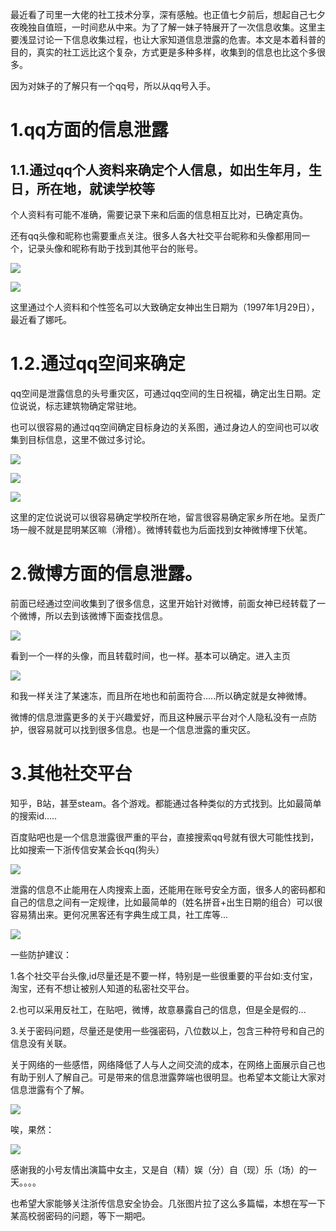 最近看了司里一大佬的社工技术分享，深有感触。也正值七夕前后，想起自己七夕夜晚独自值班，一时间悲从中来。为了了解一妹子特展开了一次信息收集。这里主要浅显讨论一下信息收集过程，也让大家知道信息泄露的危害。本文是本着科普的目的，真实的社工远比这个复杂，方式更是多种多样，收集到的信息也比这个多很多。

因为对妹子的了解只有一个qq号，所以从qq号入手。

# 1.qq方面的信息泄露

## 1.1.通过qq个人资料来确定个人信息，如出生年月，生日，所在地，就读学校等

个人资料有可能不准确，需要记录下来和后面的信息相互比对，已确定真伪。

还有qq头像和昵称也需要重点关注。很多人各大社交平台昵称和头像都用同一个，记录头像和昵称有助于找到其他平台的账号。

![](images/127BC5ACB0F544529A1B472D2BC15E92QQ图片20190811122643.jpg)



![](images/BAB5A93784734FEBB8D46A092E3F70BAQQ图片20190811122706.jpg)

这里通过个人资料和个性签名可以大致确定女神出生日期为（1997年1月29日），最近看了娜吒。

# 1.2.通过qq空间来确定

qq空间是泄露信息的头号重灾区，可通过qq空间的生日祝福，确定出生日期。定位说说，标志建筑物确定常驻地。

也可以很容易的通过qq空间确定目标身边的关系图，通过身边人的空间也可以收集到目标信息，这里不做过多讨论。

![](images/D783205AAA624748B608E1FC5C029CF9QQ图片20190811122711.jpg)



![](images/569AE76F31984FEAAAD88CF860E44E40QQ图片20190811122720.jpg)



![](images/68C365184B6640A3859B8102C0930D84QQ图片20190811125648.jpg)

这里的定位说说可以很容易确定学校所在地，留言很容易确定家乡所在地。呈贡广场一艘不就是昆明某区嘛（滑稽）。微博转载也为后面找到女神微博埋下伏笔。



# 2.微博方面的信息泄露。

前面已经通过空间收集到了很多信息，这里开始针对微博，前面女神已经转载了一个微博，所以去到该微博下面查找信息。

![](images/FCDE8F1192C94B458B55BD3584B815B02019-08-11_125615.png)

看到一个一样的头像，而且转载时间，也一样。基本可以确定。进入主页

![](images/522DD582A5F94387B6B67F653D0CAE152019-08-11_130247.png)

和我一样关注了某速冻，而且所在地也和前面符合.....所以确定就是女神微博。

微博的信息泄露更多的关于兴趣爱好，而且这种展示平台对个人隐私没有一点防护，很容易就可以找到很多信息。也是一个信息泄露的重灾区。



# 3.其他社交平台

知乎，B站，甚至steam。各个游戏。都能通过各种类似的方式找到。比如最简单的搜索id.....

百度贴吧也是一个信息泄露很严重的平台，直接搜索qq号就有很大可能性找到，比如搜索一下浙传信安某会长qq(狗头）

![](images/8212388568B84AC78D88D758A20EA2C42019-08-11_132006.png)



泄露的信息不止能用在人肉搜索上面，还能用在账号安全方面，很多人的密码都和自己的信息之间有一定规律，比如最简单的（姓名拼音+出生日期的组合）可以很容易猜出来。更何况黑客还有字典生成工具，社工库等...

![](images/5856C8A54E984B908CEEF7EF62E0DA452019-08-11_132731.png)



一些防护建议：

1.各个社交平台头像,id尽量还是不要一样，特别是一些很重要的平台如:支付宝，淘宝，还有不想让被别人知道的私密社交平台。

2.也可以采用反社工，在贴吧，微博，故意暴露自己的信息，但是全是假的...

3.关于密码问题，尽量还是使用一些强密码，八位数以上，包含三种符号和自己的信息没有关联。





关于网络的一些感悟，网络降低了人与人之间交流的成本，在网络上面展示自己也有助于别人了解自己。可是带来的信息泄露弊端也很明显。也希望本文能让大家对信息泄露有个了解。





![](images/FCE60F01CCE048F28B3478E600A35031QQ图片20190811133932.jpg)



唉，果然：

![](images/3F5BD309DBB2479683C831D727D79B6EQQ图片20190811134143.jpg)





感谢我的小号友情出演篇中女主，又是自（精）娱（分）自（现）乐（场）的一天。。。。

也希望大家能够关注浙传信息安全协会。几张图片拉了这么多篇幅，本想在写一下某高校弱密码的问题，等下一期吧。